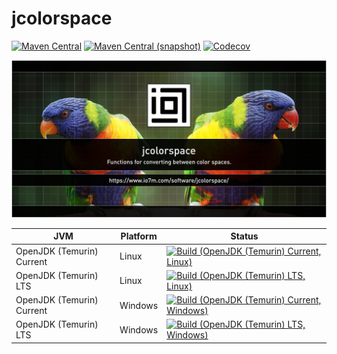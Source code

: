 jcolorspace
===

[![Maven Central](https://img.shields.io/maven-central/v/com.io7m.jcolorspace/com.io7m.jcolorspace.svg?style=flat-square)](http://search.maven.org/#search%7Cga%7C1%7Cg%3A%22com.io7m.jcolorspace%22)
[![Maven Central (snapshot)](https://img.shields.io/nexus/s/com.io7m.jcolorspace/com.io7m.jcolorspace?server=https%3A%2F%2Fs01.oss.sonatype.org&style=flat-square)](https://s01.oss.sonatype.org/content/repositories/snapshots/com/io7m/jcolorspace/)
[![Codecov](https://img.shields.io/codecov/c/github/io7m-com/jcolorspace.svg?style=flat-square)](https://codecov.io/gh/io7m-com/jcolorspace)

![com.io7m.jcolorspace](./src/site/resources/jcolorspace.jpg?raw=true)

| JVM | Platform | Status |
|-----|----------|--------|
| OpenJDK (Temurin) Current | Linux | [![Build (OpenJDK (Temurin) Current, Linux)](https://img.shields.io/github/actions/workflow/status/io7m-com/jcolorspace/main.linux.temurin.current.yml)](https://www.github.com/io7m-com/jcolorspace/actions?query=workflow%3Amain.linux.temurin.current)|
| OpenJDK (Temurin) LTS | Linux | [![Build (OpenJDK (Temurin) LTS, Linux)](https://img.shields.io/github/actions/workflow/status/io7m-com/jcolorspace/main.linux.temurin.lts.yml)](https://www.github.com/io7m-com/jcolorspace/actions?query=workflow%3Amain.linux.temurin.lts)|
| OpenJDK (Temurin) Current | Windows | [![Build (OpenJDK (Temurin) Current, Windows)](https://img.shields.io/github/actions/workflow/status/io7m-com/jcolorspace/main.windows.temurin.current.yml)](https://www.github.com/io7m-com/jcolorspace/actions?query=workflow%3Amain.windows.temurin.current)|
| OpenJDK (Temurin) LTS | Windows | [![Build (OpenJDK (Temurin) LTS, Windows)](https://img.shields.io/github/actions/workflow/status/io7m-com/jcolorspace/main.windows.temurin.lts.yml)](https://www.github.com/io7m-com/jcolorspace/actions?query=workflow%3Amain.windows.temurin.lts)|
